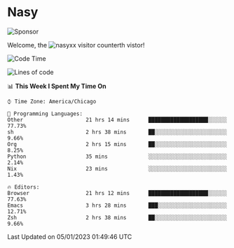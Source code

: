 # Nasy

<!--
<p align="center">
<img height="200" src="https://github-readme-stats.vercel.app/api?username=nasyxx&count_private=true&show_icons=true&theme=dracula&include_all_commits=true"/>
<img height="200" src="https://github-readme-stats.vercel.app/api/top-langs/?username=nasyxx&theme=dracula&hide=html,jupyter+notebook&count_private=true&show_icons=true"/>
</p>

  
----------------
-->

![Sponsor](https://img.shields.io/static/v1.svg?label=Sponsor&message=%E2%9D%A4&logo=GitHub&style=flat&color=pink)
 
Welcome, the ![nasyxx visitor counter](https://count.getloli.com/get/@nasyxx?theme=rule34)th vistor!
 
<!--START_SECTION:waka-->
![Code Time](http://img.shields.io/badge/Code%20Time-3%2C021%20hrs%2037%20mins-blue)

![Lines of code](https://img.shields.io/badge/From%20Hello%20World%20I%27ve%20Written-5%20Million%20lines%20of%20code-blue)

📊 **This Week I Spent My Time On** 

```text
⌚︎ Time Zone: America/Chicago

💬 Programming Languages: 
Other                    21 hrs 14 mins      ███████████████████░░░░░░   77.73% 
sh                       2 hrs 38 mins       ██░░░░░░░░░░░░░░░░░░░░░░░   9.66% 
Org                      2 hrs 15 mins       ██░░░░░░░░░░░░░░░░░░░░░░░   8.25% 
Python                   35 mins             ░░░░░░░░░░░░░░░░░░░░░░░░░   2.14% 
Nix                      23 mins             ░░░░░░░░░░░░░░░░░░░░░░░░░   1.43%

🔥 Editors: 
Browser                  21 hrs 12 mins      ███████████████████░░░░░░   77.63% 
Emacs                    3 hrs 28 mins       ███░░░░░░░░░░░░░░░░░░░░░░   12.71% 
Zsh                      2 hrs 38 mins       ██░░░░░░░░░░░░░░░░░░░░░░░   9.66%

```


 Last Updated on 05/01/2023 01:49:46 UTC
<!--END_SECTION:waka-->

<!-- ![visitors](https://visitor-badge.laobi.icu/badge?page_id=nasyxx.nasyxx) -->
